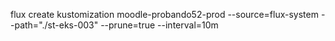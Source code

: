 flux create kustomization moodle-probando52-prod
  --source=flux-system
  --path="./st-eks-003"
  --prune=true
  --interval=10m
